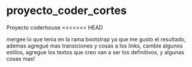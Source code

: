# proyecto_coder_cortes
Proyecto coderhouse 
<<<<<<< HEAD

mergee lo que tenia en la rama bootstrap ya que me gusto el resultado, ademas agregué mas transiciones y cosas a los links, cambie algunos estilos, agregue los textos que creo van a ser los definitivos, y algunas cosas mas!
